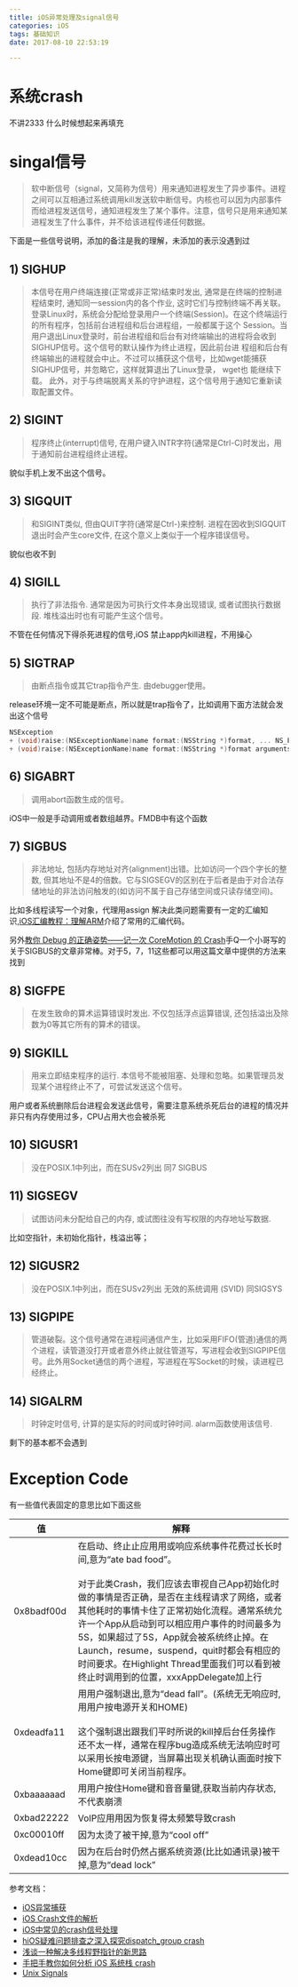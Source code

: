```yaml
---
title: iOS异常处理及signal信号
categories: iOS
tags: 基础知识
date: 2017-08-10 22:53:19

---
```


# 系统crash
不讲2333 什么时候想起来再填充

# singal信号
> 软中断信号（signal，又简称为信号）用来通知进程发生了异步事件。进程之间可以互相通过系统调用kill发送软中断信号。内核也可以因为内部事件而给进程发送信号，通知进程发生了某个事件。注意，信号只是用来通知某进程发生了什么事件，并不给该进程传递任何数据。

下面是一些信号说明，添加的备注是我的理解，未添加的表示没遇到过

## 1) SIGHUP
> 本信号在用户终端连接(正常或非正常)结束时发出, 通常是在终端的控制进程结束时, 通知同一session内的各个作业, 这时它们与控制终端不再关联。
登录Linux时，系统会分配给登录用户一个终端(Session)。在这个终端运行的所有程序，包括前台进程组和后台进程组，一般都属于这个 Session。当用户退出Linux登录时，前台进程组和后台有对终端输出的进程将会收到SIGHUP信号。这个信号的默认操作为终止进程，因此前台进 程组和后台有终端输出的进程就会中止。不过可以捕获这个信号，比如wget能捕获SIGHUP信号，并忽略它，这样就算退出了Linux登录， wget也 能继续下载。
此外，对于与终端脱离关系的守护进程，这个信号用于通知它重新读取配置文件。

## 2) SIGINT
> 程序终止(interrupt)信号, 在用户键入INTR字符(通常是Ctrl-C)时发出，用于通知前台进程组终止进程。

貌似手机上发不出这个信号。

<!-- more -->

## 3) SIGQUIT

> 和SIGINT类似, 但由QUIT字符(通常是Ctrl-)来控制. 进程在因收到SIGQUIT退出时会产生core文件, 在这个意义上类似于一个程序错误信号。

貌似也收不到

## 4) SIGILL
> 执行了非法指令. 通常是因为可执行文件本身出现错误, 或者试图执行数据段. 堆栈溢出时也有可能产生这个信号。

不管在任何情况下得杀死进程的信号,iOS 禁止app内kill进程，不用操心

## 5) SIGTRAP
> 由断点指令或其它trap指令产生. 由debugger使用。

release环境一定不可能是断点，所以就是trap指令了，比如调用下面方法就会发出这个信号

```objectivec
NSException
+ (void)raise:(NSExceptionName)name format:(NSString *)format, ... NS_FORMAT_FUNCTION(2,3);
+ (void)raise:(NSExceptionName)name format:(NSString *)format arguments:(va_list)argList NS_FORMAT_FUNCTION(2,0);
```

## 6) SIGABRT
> 调用abort函数生成的信号。

iOS中一般是手动调用或者数组越界。FMDB中有这个函数

## 7) SIGBUS
> 非法地址, 包括内存地址对齐(alignment)出错。比如访问一个四个字长的整数, 但其地址不是4的倍数。它与SIGSEGV的区别在于后者是由于对合法存储地址的非法访问触发的(如访问不属于自己存储空间或只读存储空间)。

比如多线程读写一个对象，代理用assign
解决此类问题需要有一定的汇编知识,[iOS汇编教程：理解ARM](http://www.jianshu.com/p/544464a5e630)介绍了常用的汇编代码。

另外[教你 Debug 的正确姿势——记一次 CoreMotion 的 Crash](https://my.oschina.net/bugly/blog/919482)手Q一个小哥写的关于SIGBUS的文章非常棒。对于5，7，11这些都可以用这篇文章中提供的方法来找到

## 8) SIGFPE
> 在发生致命的算术运算错误时发出. 不仅包括浮点运算错误, 还包括溢出及除数为0等其它所有的算术的错误。

## 9) SIGKILL
> 用来立即结束程序的运行. 本信号不能被阻塞、处理和忽略。如果管理员发现某个进程终止不了，可尝试发送这个信号。

用户或者系统删除后台进程会发送此信号，需要注意系统杀死后台的进程的情况并非只有内存使用过多，CPU占用大也会被杀死

## 10) SIGUSR1
> 没在POSIX.1中列出，而在SUSv2列出 同7 SIGBUS

## 11) SIGSEGV
> 试图访问未分配给自己的内存, 或试图往没有写权限的内存地址写数据.

比如空指针，未初始化指针，栈溢出等；

## 12) SIGUSR2
>没在POSIX.1中列出，而在SUSv2列出 无效的系统调用 (SVID) 同SIGSYS

## 13) SIGPIPE
> 管道破裂。这个信号通常在进程间通信产生，比如采用FIFO(管道)通信的两个进程，读管道没打开或者意外终止就往管道写，写进程会收到SIGPIPE信号。此外用Socket通信的两个进程，写进程在写Socket的时候，读进程已经终止。

## 14) SIGALRM
> 时钟定时信号, 计算的是实际的时间或时钟时间. alarm函数使用该信号.

剩下的基本都不会遇到

# Exception Code

有一些值代表固定的意思比如下面这些

值 | 解释
----|------
0x8badf00d | 在启动、终⽌止应⽤用或响应系统事件花费过⻓长时间,意为“ate bad food”。	<br> <br>对于此类Crash，我们应该去审视自己App初始化时做的事情是否正确，是否在主线程请求了网络，或者其他耗时的事情卡住了正常初始化流程。通常系统允许一个App从启动到可以相应用户事件的时间最多为5S，如果超过了5S，App就会被系统终止掉。在Launch，resume，suspend，quit时都会有相应的时间要求。在Highlight Thread里面我们可以看到被终止时调用到的位置，xxxAppDelegate加上行<br>
0xdeadfa11 | ⽤用户强制退出,意为“dead fall”。(系统⽆无响应时,⽤用户按电源开关和HOME)<br><br>这个强制退出跟我们平时所说的kill掉后台任务操作还不太一样，通常在程序bug造成系统无法响应时可以采用长按电源键，当屏幕出现关机确认画面时按下Home键即可关闭当前程序。<br>
0xbaaaaaad | ⽤用户按住Home键和⾳音量键,获取当前内存状态,不代表崩溃<br>
0xbad22222 | VoIP应⽤用因为恢复得太频繁导致crash<br>
0xc00010ff | 因为太烫了被干掉,意为“cool off”<br>
0xdead10cc | 因为在后台时仍然占据系统资源(⽐比如通讯录)被干掉,意为“dead lock”<br>


参考文档：
- [iOS异常捕获](http://www.iosxxx.com/blog/2015-08-29-iosyi-chang-bu-huo.html)
- [iOS Crash文件的解析](http://www.cocoachina.com/ios/20150122/10991.html)
- [iOS中常见的crash信号处理](http://www.jianshu.com/p/5c0e1768ba54)
- [hiOS疑难问题排查之深入探究dispatch_group crash](http://satanwoo.github.io/2017/01/07/DispatchGroupCrash/)
- [浅谈一种解决多线程野指针的新思路](https://satanwoo.github.io/2016/10/23/multithread-dangling-pointer/)
- [手把手教你如何分析 iOS 系统栈 crash](https://dev.qq.com/topic/59150e72142eee2b6b97359a)
- [Unix Signals](https://people.cs.pitt.edu/~alanjawi/cs449/code/shell/UnixSignals.htm)
